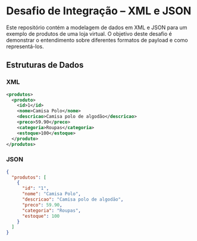 # Desafio de Integração – XML e JSON

Este repositório contém a modelagem de dados em XML e JSON para um exemplo de produtos de uma loja virtual. O objetivo deste desafio é demonstrar o entendimento sobre diferentes formatos de payload e como representá-los.

## Estruturas de Dados

### XML

```xml
<produtos>
  <produto>
    <id>1</id>
    <nome>Camisa Polo</nome>
    <descricao>Camisa polo de algodão</descricao>
    <preco>59.90</preco>
    <categoria>Roupas</categoria>
    <estoque>100</estoque>
  </produto>
</produtos>
```

### JSON

```json
{
  "produtos": [
    {
      "id": "1",
      "nome": "Camisa Polo",
      "descricao": "Camisa polo de algodão",
      "preco": 59.90,
      "categoria": "Roupas",
      "estoque": 100
    }
  ]
}
```
